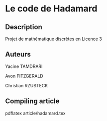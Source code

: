 # Le code de Hadamard

## Description
Projet de mathématique discrètes en Licence 3

## Auteurs
Yacine TAMDRARI

Avon FITZGERALD

Christian RZUSTECK

## Compiling article
pdflatex article/hadamard.tex

